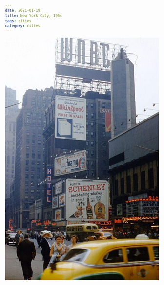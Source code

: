 ```yaml
---
date: 2021-01-19
title: New York City, 1954
tags: cities
category: cities
---
```


![nyc15](https://raw.githubusercontent.com/muneer78/muneer78.github.io/master/images/nyc15.jpeg)



